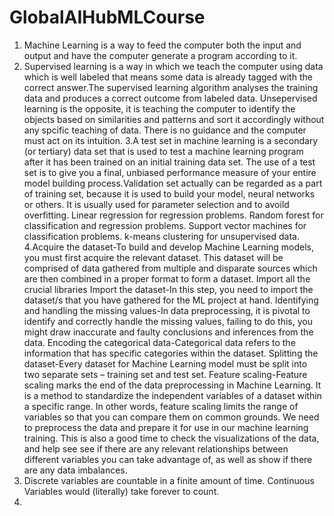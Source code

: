 # GlobalAIHubMLCourse
1. Machine Learning is a way to feed the computer both the input and output and have the computer generate a program according to it.
2. Supervised learning is a way in which we teach the computer using data which is well labeled that means some data is already tagged with the correct answer.The supervised learning algorithm analyses the training data and produces a correct outcome from labeled data. Unsepervised learning is the opposite, it is teaching the computer to identify the objects based on similarities and patterns and sort it accordingly without any spcific teaching of data. There is no guidance and the computer must act on its intuition. 
3.A test set in machine learning is a secondary (or tertiary) data set that is used to test a machine learning program after it has been trained on an initial training data set. The use of a test set is to give you a final, unbiased performance measure of your entire model building process.Validation set actually can be regarded as a part of training set, because it is used to build your model, neural networks or others. It is usually used for parameter selection and to avoild overfitting. Linear regression for regression problems. Random forest for classification and regression problems. Support vector machines for classification problems. k-means clustering for unsupervised data.
4.Acquire the dataset-To build and develop Machine Learning models, you must first acquire the relevant dataset. This dataset will be comprised of data gathered from multiple and disparate sources which are then combined in a proper format to form a dataset.
Import all the crucial libraries
Import the dataset-In this step, you need to import the dataset/s that you have gathered for the ML project at hand.
Identifying and handling the missing values-In data preprocessing, it is pivotal to identify and correctly handle the missing values, failing to do this, you might draw inaccurate and faulty conclusions and inferences from the data. 
Encoding the categorical data-Categorical data refers to the information that has specific categories within the dataset.
Splitting the dataset-Every dataset for Machine Learning model must be split into two separate sets – training set and test set. 
Feature scaling-Feature scaling marks the end of the data preprocessing in Machine Learning. It is a method to standardize the independent variables of a dataset within a specific range. In other words, feature scaling limits the range of variables so that you can compare them on common grounds.
We need to preprocess the data and prepare it for use in our machine learning training. This is also a good time to check the visualizations of the data, and help see see if there are any relevant relationships between different variables you can take advantage of, as well as show if there are any data imbalances.
5. Discrete variables are countable in a finite amount of time. Continuous Variables would (literally) take forever to count.
6.
